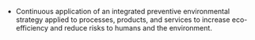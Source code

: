 - Continuous application of an integrated preventive
  environmental strategy applied to processes, products, and services to increase eco-efficiency and reduce risks
  to humans and the environment.